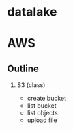 # datalake

# AWS
## Outline
<ol>
<li> S3 (class) </li>
<ul>
<li> create bucket</li>
<li> list bucket</li>
<li> list objects</li>
<li> upload file</li>
</ul>
</ol>
